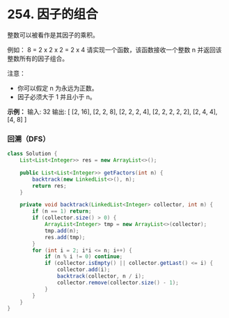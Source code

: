 # 254. 因子的组合
整数可以被看作是其因子的乘积。

例如：
8 = 2 x 2 x 2 = 2 x 4
请实现一个函数，该函数接收一个整数 n 并返回该整数所有的因子组合。

注意：
- 你可以假定 n 为永远为正数。
- 因子必须大于 1 并且小于 n。

**示例：**
输入: 32
输出:
[
  [2, 16],
  [2, 2, 8],
  [2, 2, 2, 4],
  [2, 2, 2, 2, 2],
  [2, 4, 4],
  [4, 8]
]

### 回溯（DFS）
```java
class Solution {
    List<List<Integer>> res = new ArrayList<>();

    public List<List<Integer>> getFactors(int n) {
        backtrack(new LinkedList<>(), n);
        return res;
    }

    private void backtrack(LinkedList<Integer> collector, int n) {
        if (n == 1) return;
        if (collector.size() > 0) {
            ArrayList<Integer> tmp = new ArrayList<>(collector);
            tmp.add(n);
            res.add(tmp);
        }
        for (int i = 2; i*i <= n; i++) {
            if (n % i != 0) continue;
            if (collector.isEmpty() || collector.getLast() <= i) {
                collector.add(i);
                backtrack(collector, n / i);
                collector.remove(collector.size() - 1);
            }
        }
    }
}
```